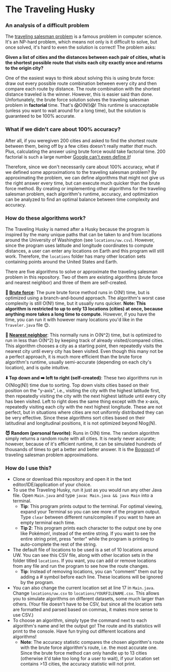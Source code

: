 # The Traveling Husky

### An analysis of a difficult problem

The [traveling salesman problem](https://en.wikipedia.org/wiki/Travelling_salesman_problem) is a famous problem in computer
science. It's an NP-hard problem, which means not only is it difficult to solve, but once solved, it's hard to even the solution is correct!
The problem asks:

**Given a list of cities and the distances between each pair of cities, what is the shortest possible route that visits each city exactly once and returns to the origin city?**

One of the easiest ways to think about solving this is using brute force: draw out every possible route combination between every 
city and then compare each route by distance. The route combination with the shortest distance traveled is the winner. However, this 
is easier said than done. Unfortunately, the brute force solution solves the traveling salesman problem in **factorial** time. 
That's 😱O(N!)😱! This runtime is unacceptable (unless you want to wait around for a long time), but the solution is guaranteed to 
be 100% accurate.

### What if we didn't care about 100% accuracy? 

After all, if you weregiven 200 cities and asked to find the shortest route between them,
being off by a few cities doesn't really matter *that* much. Plus, calculating the answer using brute force would take factorial time.
200 factorial is such a large number [Google can't even define it](https://www.google.com/search?q=200!&rlz=1C1CHBF_enUS852US852&oq=200!)!

Therefore, since we don't necessarily care about 100% accuracy, what if we defined some approximations to the traveling salesman
problem? By approximating the problem, we can define algorithms that might not give us the right answer every time, but can execute
much quicker than the brute force method. By creating or implementing other algorithms for the
traveling salesman problem, each algorithm's runtime, accuracy, and optimization can be analyzed to find an optimal balance between
time complexity and accuracy.

### How do these algorithms work?

The Traveling Husky is named after a Husky because the program is inspired by the many unique paths that can be taken to and from locations around the University of Washington (see `locations/uw.csv`). However, since the program uses latitude and longitude coordinates to compute distances, a user can enter any locations on Earth and this program will still work. Therefore, the `locations` folder has many other location sets containing points around the United States and Earth.

There are five algorithms to solve or approximate the traveling salesman problem in this repository. 
Two of them are existing algorithms (brute force and nearest neighbor) and three of them are self-created.

**💪 [Brute force](https://en.wikipedia.org/wiki/Travelling_salesman_problem#Exact_algorithms)**: The pure brute force method runs in O(N!) time, but is optimized using a branch-and-bound 
approach. The algorithm's worst case complexity is still O(N!) time, but it usually runs quicker. 
**Note: This algorithm is restricted to up to only 13 locations (cities) at once, because anything more takes a long time to compute.**
However, if you have the time, you can run it with however many locations you'd like in the `Traveler.java` file 😊.

**👀 [Nearest neighbor](https://en.wikipedia.org/wiki/Nearest_neighbor_search)**: This normally runs in O(N^2) time, but is optimized to run in less than O(N^2) by keeping track of already visited/compared cities. This algorithm chooses a city as a starting point, then repeatedly visits
the nearest city until every city has been visited. Even though this many not be a perfect approach, it is much more efficient
than the brute force algorithm's runtime, usually semi-accurate (depending on each city's location), and is quite intuitive.

**⬇️ Top down and ➡️ left to right (self-created)**: These two algorithms run in O(Nlog(N)) time due to sorting. Top down visits cities based on their
position on the "y-axis", i.e., visiting the city with the highest latitude first, then repeatedly visiting the city with the
next highest latitude until every city has been visited. Left to right does the same thing except with the x-axis, repeatedly
visiting each city with the next highest longitude. These are not perfect, but in situations where cities are not uniformly distributed
they can be very effective. Since these algorithms sort cities based on their latitudinal and longitudinal positions, it is not 
optimized beyond Nlog(N).

**😈 Random (personal favorite)**: Runs in O(N) time. The random algorithm simply returns a random route with all cities.
It is nearly never accurate; however, because of it's efficient runtime, it can be simulated hundreds of thousands of times to get
a better and better answer. It is the [Bogosort](https://en.wikipedia.org/wiki/Bogosort) of traveling salesman problem approximations.

### How do I use this?

- Clone or download this repository and open it in the text editor/IDE/application of your choice.
- To use the Traveling Husky, run it just as you would run any other Java file. Open `Main.java` and type `javac Main.java && java Main` into a terminal.
    - **Tip**: This program prints output to the terminal. For optimal viewing, expand your Terminal so you can see more of the program output. Type `clear` between different runs/compiles if you want to have an empty terminal each time.
    - **Tip 2**: This program prints each character to the output one by one like Pokémon!, instead of the entire string. 
      If you want to see the entire string print, press "enter" while the program is printing to auto-complete the rest of the string.
- The default file of locations to be used is a set of 10 locations around UW. You can see this CSV file, along with other location
  sets in the folder titled `locations`. If you want, you can add or remove locations from any file and run the program to see 
  how the route changes.
    - **Tip**: Instead of removing locations, you can "comment" them out by adding a # symbol before each line. These locations will be
      ignored by the program.
- You can also change the current location set at line 17 in `Main.java`. Change `locations/uw.csv` to `locations/YOURFILENAME.csv`.
  This allows you to simulate algorithms on different datasets, some much larger than others. (Your file doesn't have to be CSV,
  but since all the location sets are formatted and parsed based on commas, it makes more sense to use CSV.)
- To choose an algorithm, simply type the command next to each algorithm's name and let the output go! The route and its statistics
  will print to the console. Have fun trying out different locations and algorithms!
  - **Note**: The accuracy statistic compares the chosen algorithm's route with the brute force algorithm's route, i.e. the most accurate one.
  Since the brute force method can only handle up to 13 cities (otherwise it'd take too long for a user to wait), if your location set
  contains >13 cities, the accuracy statistic will not print.
